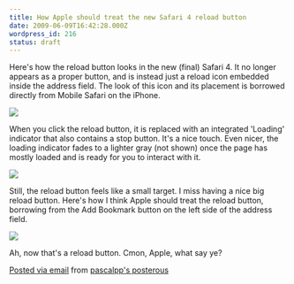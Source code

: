 ```yaml
---
title: How Apple should treat the new Safari 4 reload button
date: 2009-06-09T16:42:28.000Z
wordpress_id: 216
status: draft
---
```


Here's how the reload button looks in the new (final) Safari 4\. It no longer appears as a proper button, and is instead just a reload icon embedded inside the address field. The look of this icon and its placement is borrowed directly from Mobile Safari on the iPhone.

[![](http://posterous.com/getfile/files.posterous.com/pascalpp/nKHOB9eRZZX2Ggk3fXvdfPeqi3VvABFqIPOZboUcam0QVmoEXmz71rFkh34j/01-safari4-reload.jpg.scaled.500.jpg)](http://posterous.com/getfile/files.posterous.com/pascalpp/TX0hHX9cifwVZP5nlt6i94T57zdIItxbtcN9dHz32l5MOI1R2LddsGR3Gzkn/01-safari4-reload.jpg)

When you click the reload button, it is replaced with an integrated 'Loading' indicator that also contains a stop button. It's a nice touch. Even nicer, the loading indicator fades to a lighter gray (not shown) once the page has mostly loaded and is ready for you to interact with it.

[![](http://posterous.com/getfile/files.posterous.com/pascalpp/VkMZ7aaAJBlCiP9t8ZqQkdve2FubaHaXgVVYP7CchSjfAKxU49MU6NeMOBNE/02-safari4-loading.jpg.scaled.500.jpg)](http://posterous.com/getfile/files.posterous.com/pascalpp/hFilJPakpeD95Y8iBvCEQoLXfBz0wvsvxE4FoYia65vQAMOkQfWsDUBmQHop/02-safari4-loading.jpg)

Still, the reload button feels like a small target. I miss having a nice big reload button. Here's how I think Apple should treat the reload button, borrowing from the Add Bookmark button on the left side of the address field.

[![](http://posterous.com/getfile/files.posterous.com/pascalpp/JHGsOKv8EccOkPuvOawM17yZc4SWMzCyFQqYBZfGAhMRPAWa0lkPnxAAFPD3/03-safari4-reloadbutton.jpg.scaled.500.jpg)](http://posterous.com/getfile/files.posterous.com/pascalpp/cGDn7m9o2qtzp24rheolgU4IwGJwQp8xxdcyAPEKQwGBvq0ukPnk4InP8uWb/03-safari4-reloadbutton.jpg)

Ah, now that's a reload button. Cmon, Apple, what say ye?

[Posted via email](http://posterous.com) from [pascalpp's posterous](http://pascalpp.posterous.com/how-apple-should-treat-the-new-safari-4-reloa)
